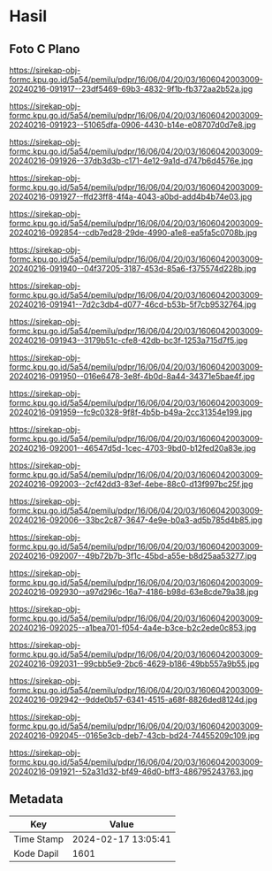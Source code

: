 # Hasil

## Foto C Plano

https://sirekap-obj-formc.kpu.go.id/5a54/pemilu/pdpr/16/06/04/20/03/1606042003009-20240216-091917--23df5469-69b3-4832-9f1b-fb372aa2b52a.jpg

https://sirekap-obj-formc.kpu.go.id/5a54/pemilu/pdpr/16/06/04/20/03/1606042003009-20240216-091923--51065dfa-0906-4430-b14e-e08707d0d7e8.jpg

https://sirekap-obj-formc.kpu.go.id/5a54/pemilu/pdpr/16/06/04/20/03/1606042003009-20240216-091926--37db3d3b-c171-4e12-9a1d-d747b6d4576e.jpg

https://sirekap-obj-formc.kpu.go.id/5a54/pemilu/pdpr/16/06/04/20/03/1606042003009-20240216-091927--ffd23ff8-4f4a-4043-a0bd-add4b4b74e03.jpg

https://sirekap-obj-formc.kpu.go.id/5a54/pemilu/pdpr/16/06/04/20/03/1606042003009-20240216-092854--cdb7ed28-29de-4990-a1e8-ea5fa5c0708b.jpg

https://sirekap-obj-formc.kpu.go.id/5a54/pemilu/pdpr/16/06/04/20/03/1606042003009-20240216-091940--04f37205-3187-453d-85a6-f375574d228b.jpg

https://sirekap-obj-formc.kpu.go.id/5a54/pemilu/pdpr/16/06/04/20/03/1606042003009-20240216-091941--7d2c3db4-d077-46cd-b53b-5f7cb9532764.jpg

https://sirekap-obj-formc.kpu.go.id/5a54/pemilu/pdpr/16/06/04/20/03/1606042003009-20240216-091943--3179b51c-cfe8-42db-bc3f-1253a715d7f5.jpg

https://sirekap-obj-formc.kpu.go.id/5a54/pemilu/pdpr/16/06/04/20/03/1606042003009-20240216-091950--016e6478-3e8f-4b0d-8a44-34371e5bae4f.jpg

https://sirekap-obj-formc.kpu.go.id/5a54/pemilu/pdpr/16/06/04/20/03/1606042003009-20240216-091959--fc9c0328-9f8f-4b5b-b49a-2cc31354e199.jpg

https://sirekap-obj-formc.kpu.go.id/5a54/pemilu/pdpr/16/06/04/20/03/1606042003009-20240216-092001--46547d5d-1cec-4703-9bd0-b12fed20a83e.jpg

https://sirekap-obj-formc.kpu.go.id/5a54/pemilu/pdpr/16/06/04/20/03/1606042003009-20240216-092003--2cf42dd3-83ef-4ebe-88c0-d13f997bc25f.jpg

https://sirekap-obj-formc.kpu.go.id/5a54/pemilu/pdpr/16/06/04/20/03/1606042003009-20240216-092006--33bc2c87-3647-4e9e-b0a3-ad5b785d4b85.jpg

https://sirekap-obj-formc.kpu.go.id/5a54/pemilu/pdpr/16/06/04/20/03/1606042003009-20240216-092007--49b72b7b-3f1c-45bd-a55e-b8d25aa53277.jpg

https://sirekap-obj-formc.kpu.go.id/5a54/pemilu/pdpr/16/06/04/20/03/1606042003009-20240216-092930--a97d296c-16a7-4186-b98d-63e8cde79a38.jpg

https://sirekap-obj-formc.kpu.go.id/5a54/pemilu/pdpr/16/06/04/20/03/1606042003009-20240216-092025--a1bea701-f054-4a4e-b3ce-b2c2ede0c853.jpg

https://sirekap-obj-formc.kpu.go.id/5a54/pemilu/pdpr/16/06/04/20/03/1606042003009-20240216-092031--99cbb5e9-2bc6-4629-b186-49bb557a9b55.jpg

https://sirekap-obj-formc.kpu.go.id/5a54/pemilu/pdpr/16/06/04/20/03/1606042003009-20240216-092942--9dde0b57-6341-4515-a68f-8826ded8124d.jpg

https://sirekap-obj-formc.kpu.go.id/5a54/pemilu/pdpr/16/06/04/20/03/1606042003009-20240216-092045--0165e3cb-deb7-43cb-bd24-74455209c109.jpg

https://sirekap-obj-formc.kpu.go.id/5a54/pemilu/pdpr/16/06/04/20/03/1606042003009-20240216-091921--52a31d32-bf49-46d0-bff3-486795243763.jpg


## Metadata

| Key        | Value               |
| ---------- | ------------------- |
| Time Stamp | 2024-02-17 13:05:41 |
| Kode Dapil | 1601                |



